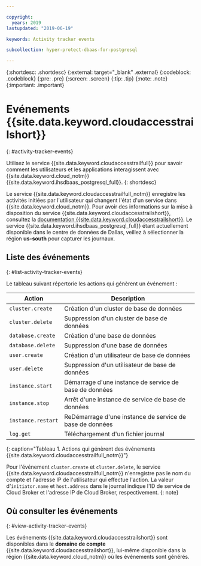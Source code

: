 ```yaml
---

copyright:
  years: 2019
lastupdated: "2019-06-19"

keywords: Activity tracker events

subcollection: hyper-protect-dbaas-for-postgresql

---
```


{:shortdesc: .shortdesc}
{:external: target="_blank" .external}
{:codeblock: .codeblock}
{:pre: .pre}
{:screen: .screen}
{:tip: .tip}
{:note: .note}
{:important: .important}

# Evénements {{site.data.keyword.cloudaccesstrailshort}}
{: #activity-tracker-events}

Utilisez le service {{site.data.keyword.cloudaccesstrailfull}} pour savoir comment les utilisateurs et les applications interagissent avec {{site.data.keyword.cloud_notm}} {{site.data.keyword.ihsdbaas_postgresql_full}}.
{: shortdesc}

Le service {{site.data.keyword.cloudaccesstrailfull_notm}} enregistre les activités initiées par l'utilisateur qui changent l'état d'un service dans {{site.data.keyword.cloud_notm}}. Pour avoir des informations sur la mise à disposition du service {{site.data.keyword.cloudaccesstrailshort}}, consultez la [documentation {{site.data.keyword.cloudaccesstrailshort}}](/docs/services/Activity-Tracker-with-LogDNA?topic=logdnaat-getting-started). Le service {{site.data.keyword.ihsdbaas_postgresql_full}} étant actuellement disponible dans le centre de données de Dallas, veillez à sélectionner la région **us-south** pour capturer les journaux.

## Liste des événements
{: #list-activity-tracker-events}

Le tableau suivant répertorie les actions qui génèrent un événement :

| Action                 | Description                               |
| ---------------------- | ----------------------------------------- |
| `cluster.create` | Création d'un cluster de base de données                 |
| `cluster.delete` | Suppression d'un cluster de base de données                 |
| `database.create` | Création d'une base de données                  |
| `database.delete` | Suppression d'une base de données                  |
| `user.create`     | Création d'un utilisateur de base de données                    |
| `user.delete`     | Suppression d'un utilisateur de base de données                    |
| `instance.start` | Démarrage d'une instance de service de base de données         |
| `instance.stop`  | Arrêt d'une instance de service de base de données          |
| `instance.restart`  | ReDémarrage d'une instance de service de base de données          |
| `log.get`       | Téléchargement d'un fichier journal |
{: caption="Tableau 1. Actions qui génèrent des événements {{site.data.keyword.cloudaccesstrailfull_notm}}"}

Pour l'événement `cluster.create` et `cluster.delete`, le service {{site.data.keyword.cloudaccesstrailfull_notm}} n'enregistre pas le nom du compte et l'adresse IP de l'utilisateur qui effectue l'action. La valeur d'`initiator.name` et `host.address` dans le journal indique l'ID de service de Cloud Broker et l'adresse IP de Cloud Broker, respectivement.
{: note}

## Où consulter les événements
{: #view-activity-tracker-events}

<!-- Option 2: Add the following sentence if your service sends events to the account domain. -->

Les événements {{site.data.keyword.cloudaccesstrailshort}} sont disponibles dans le **domaine de compte** {{site.data.keyword.cloudaccesstrailshort}}, lui-même disponible dans la région {{site.data.keyword.cloud_notm}} où les événements sont générés.
